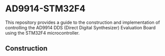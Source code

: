 # AD9914-STM32F4
This repository provides a guide to the construction and implementation of controlling the AD9914 DDS (Direct Digital Synthesizer) Evaluation Board using the STM32F4 microcontroller. 
## Construction
